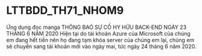 # LTTBDD_TH71_NHOM9
Ứng dụng đọc manga
THÔNG BAÓ SỰ CỐ HY HỮU BACK-END NGÀY 23 THÁNG 6 NĂM 2020
Hiện tại do tài khoản Azure của Microsoft của chúng em đang hết tiền nên họ đang tạm khóa server của chúng em lại, 
chúng em sẽ chuyển sang tài khoản mới vào ngày mai, tức ngày 24 tháng 6 năm 2020. 
